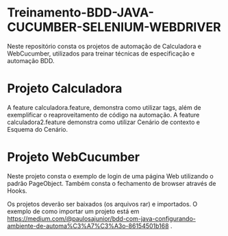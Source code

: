# Treinamento-BDD-JAVA-CUCUMBER-SELENIUM-WEBDRIVER

Neste repositório consta os projetos de automação de Calculadora e WebCucumber, utilizados para treinar técnicas de especificação e automação BDD.

# Projeto Calculadora
A feature calculadora.feature, demonstra como utilizar tags, além de exemplificar o reaproveitamento de código na automação.
A feature calculadora2.feature demonstra como utilizar Cenário de contexto e Esquema do Cenário.

# Projeto WebCucumber
Neste projeto consta o exemplo de login de uma página Web utilizando o padrão PageObject. Também consta o fechamento de browser através de Hooks. 


Os projetos deverão ser baixados (os arquivos rar) e importados. O exemplo de como importar um projeto está em https://medium.com/@paulosajunior/bdd-com-java-configurando-ambiente-de-automa%C3%A7%C3%A3o-86154501b168 . 
